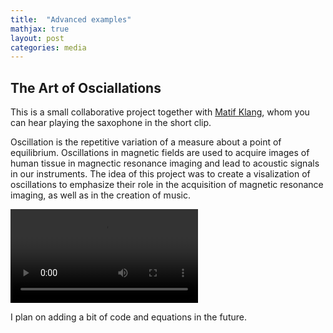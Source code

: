 ```yaml
---
title:  "Advanced examples"
mathjax: true
layout: post
categories: media
---
```


<!--- ## Beaty in complexity -->

## The Art of Osciallations

This is a small collaborative project together with [Matif Klang](https://open.spotify.com/artist/5xHfRNTnaVVOYHrhLvjhmx?si=VJ9V2dWCSJS7G5R8puN4yQ), whom you can hear playing the saxophone in the short clip. 

Oscillation is the repetitive variation of a measure about a point of equilibrium. Oscillations in magnetic fields are used to acquire images of human tissue in magnectic resonance imaging and lead to acoustic signals in our instruments. The idea of this project was to create a visalization of oscillations to emphasize their role in the acquisition of magnetic resonance imaging, as well as in the creation of music. 

![](https://user-images.githubusercontent.com/38718986/175811746-a49f87a0-c7df-4c2d-99f8-8e3c739db256.mp4)
<!--- ![](https://user-images.githubusercontent.com/38718986/175808304-be68b2b9-01a2-4934-9870-dadd73359544.gif) -->

I plan on adding a bit of code and equations in the future.



